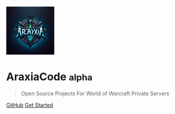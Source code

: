 <!-- _coverpage.md -->

![logo](media/logo.png)

# AraxiaCode <small>alpha</small>

> Open Source Projects For World of Warcraft Private Servers

[GitHub](https://github.com/araxiaonline/)
[Get Started](#about)